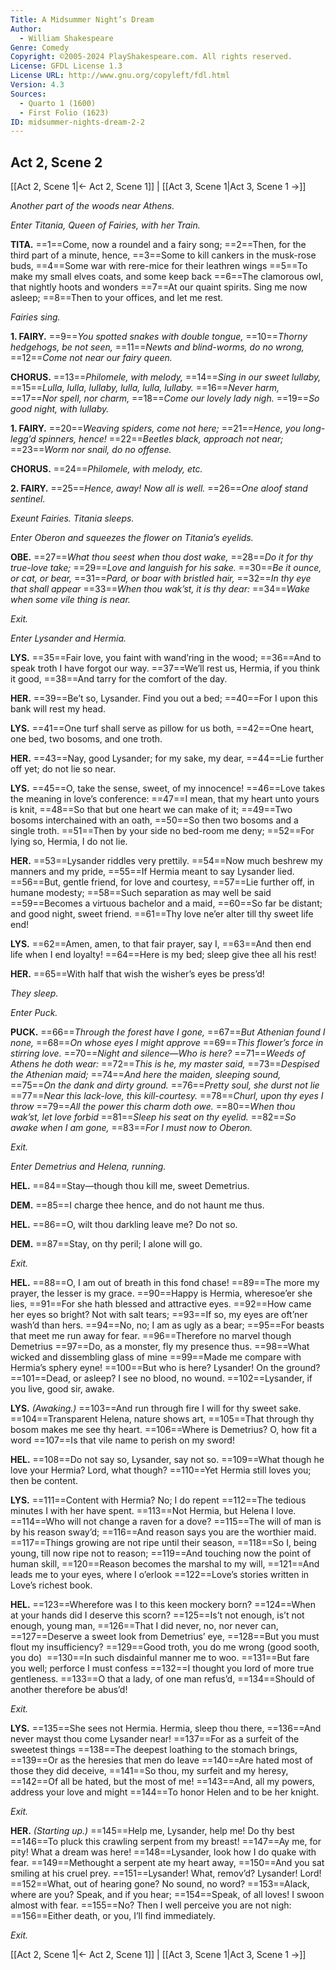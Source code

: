 ```yaml
---
Title: A Midsummer Night’s Dream
Author: 
  - William Shakespeare
Genre: Comedy
Copyright: ©2005-2024 PlayShakespeare.com. All rights reserved.
License: GFDL License 1.3
License URL: http://www.gnu.org/copyleft/fdl.html
Version: 4.3
Sources:
  - Quarto 1 (1600)
  - First Folio (1623)
ID: midsummer-nights-dream-2-2
---
```


## Act 2, Scene 2
[[Act 2, Scene 1|← Act 2, Scene 1]] | [[Act 3, Scene 1|Act 3, Scene 1 →]]

*Another part of the woods near Athens.*

*Enter Titania, Queen of Fairies, with her Train.*

**TITA.**
==1==Come, now a roundel and a fairy song;
==2==Then, for the third part of a minute, hence,
==3==Some to kill cankers in the musk-rose buds,
==4==Some war with rere-mice for their leathren wings
==5==To make my small elves coats, and some keep back
==6==The clamorous owl, that nightly hoots and wonders
==7==At our quaint spirits. Sing me now asleep;
==8==Then to your offices, and let me rest.

*Fairies sing.*

**1. FAIRY.**
==9==*You spotted snakes with double tongue,*
==10==*Thorny hedgehogs, be not seen,*
==11==*Newts and blind-worms, do no wrong,*
==12==*Come not near our fairy queen.*

**CHORUS.**
==13==*Philomele, with melody,*
==14==*Sing in our sweet lullaby,*
==15==*Lulla, lulla, lullaby, lulla, lulla, lullaby.*
==16==*Never harm,*
==17==*Nor spell, nor charm,*
==18==*Come our lovely lady nigh.*
==19==*So good night, with lullaby.*

**1. FAIRY.**
==20==*Weaving spiders, come not here;*
==21==*Hence, you long-legg’d spinners, hence!*
==22==*Beetles black, approach not near;*
==23==*Worm nor snail, do no offense.*

**CHORUS.**
==24==*Philomele, with melody, etc.*

**2. FAIRY.**
==25==*Hence, away! Now all is well.*
==26==*One aloof stand sentinel.*

*Exeunt Fairies. Titania sleeps.*

*Enter Oberon and squeezes the flower on Titania’s eyelids.*

**OBE.**
==27==*What thou seest when thou dost wake,*
==28==*Do it for thy true-love take;*
==29==*Love and languish for his sake.*
==30==*Be it ounce, or cat, or bear,*
==31==*Pard, or boar with bristled hair,*
==32==*In thy eye that shall appear*
==33==*When thou wak’st, it is thy dear:*
==34==*Wake when some vile thing is near.*

*Exit.*

*Enter Lysander and Hermia.*

**LYS.**
==35==Fair love, you faint with wand’ring in the wood;
==36==And to speak troth I have forgot our way.
==37==We’ll rest us, Hermia, if you think it good,
==38==And tarry for the comfort of the day.

**HER.**
==39==Be’t so, Lysander. Find you out a bed;
==40==For I upon this bank will rest my head.

**LYS.**
==41==One turf shall serve as pillow for us both,
==42==One heart, one bed, two bosoms, and one troth.

**HER.**
==43==Nay, good Lysander; for my sake, my dear,
==44==Lie further off yet; do not lie so near.

**LYS.**
==45==O, take the sense, sweet, of my innocence!
==46==Love takes the meaning in love’s conference:
==47==I mean, that my heart unto yours is knit,
==48==So that but one heart we can make of it;
==49==Two bosoms interchained with an oath,
==50==So then two bosoms and a single troth.
==51==Then by your side no bed-room me deny;
==52==For lying so, Hermia, I do not lie.

**HER.**
==53==Lysander riddles very prettily.
==54==Now much beshrew my manners and my pride,
==55==If Hermia meant to say Lysander lied.
==56==But, gentle friend, for love and courtesy,
==57==Lie further off, in humane modesty;
==58==Such separation as may well be said
==59==Becomes a virtuous bachelor and a maid,
==60==So far be distant; and good night, sweet friend.
==61==Thy love ne’er alter till thy sweet life end!

**LYS.**
==62==Amen, amen, to that fair prayer, say I,
==63==And then end life when I end loyalty!
==64==Here is my bed; sleep give thee all his rest!

**HER.**
==65==With half that wish the wisher’s eyes be press’d!

*They sleep.*

*Enter Puck.*

**PUCK.**
==66==*Through the forest have I gone,*
==67==*But Athenian found I none,*
==68==*On whose eyes I might approve*
==69==*This flower’s force in stirring love.*
==70==*Night and silence—Who is here?*
==71==*Weeds of Athens he doth wear:*
==72==*This is he, my master said,*
==73==*Despised the Athenian maid;*
==74==*And here the maiden, sleeping sound,*
==75==*On the dank and dirty ground.*
==76==*Pretty soul, she durst not lie*
==77==*Near this lack-love, this kill-courtesy.*
==78==*Churl, upon thy eyes I throw*
==79==*All the power this charm doth owe.*
==80==*When thou wak’st, let love forbid*
==81==*Sleep his seat on thy eyelid.*
==82==*So awake when I am gone,*
==83==*For I must now to Oberon.*

*Exit.*

*Enter Demetrius and Helena, running.*

**HEL.**
==84==Stay—though thou kill me, sweet Demetrius.

**DEM.**
==85==I charge thee hence, and do not haunt me thus.

**HEL.**
==86==O, wilt thou darkling leave me? Do not so.

**DEM.**
==87==Stay, on thy peril; I alone will go.

*Exit.*

**HEL.**
==88==O, I am out of breath in this fond chase!
==89==The more my prayer, the lesser is my grace.
==90==Happy is Hermia, wheresoe’er she lies,
==91==For she hath blessed and attractive eyes.
==92==How came her eyes so bright? Not with salt tears;
==93==If so, my eyes are oft’ner wash’d than hers.
==94==No, no; I am as ugly as a bear;
==95==For beasts that meet me run away for fear.
==96==Therefore no marvel though Demetrius
==97==Do, as a monster, fly my presence thus.
==98==What wicked and dissembling glass of mine
==99==Made me compare with Hermia’s sphery eyne!
==100==But who is here? Lysander! On the ground?
==101==Dead, or asleep? I see no blood, no wound.
==102==Lysander, if you live, good sir, awake.

**LYS.**
*(Awaking.)*
==103==And run through fire I will for thy sweet sake.
==104==Transparent Helena, nature shows art,
==105==That through thy bosom makes me see thy heart.
==106==Where is Demetrius? O, how fit a word
==107==Is that vile name to perish on my sword!

**HEL.**
==108==Do not say so, Lysander, say not so.
==109==What though he love your Hermia? Lord, what though?
==110==Yet Hermia still loves you; then be content.

**LYS.**
==111==Content with Hermia? No; I do repent
==112==The tedious minutes I with her have spent.
==113==Not Hermia, but Helena I love.
==114==Who will not change a raven for a dove?
==115==The will of man is by his reason sway’d;
==116==And reason says you are the worthier maid.
==117==Things growing are not ripe until their season,
==118==So I, being young, till now ripe not to reason;
==119==And touching now the point of human skill,
==120==Reason becomes the marshal to my will,
==121==And leads me to your eyes, where I o’erlook
==122==Love’s stories written in Love’s richest book.

**HEL.**
==123==Wherefore was I to this keen mockery born?
==124==When at your hands did I deserve this scorn?
==125==Is’t not enough, is’t not enough, young man,
==126==That I did never, no, nor never can,
==127==Deserve a sweet look from Demetrius’ eye,
==128==But you must flout my insufficiency?
==129==Good troth, you do me wrong (good sooth, you do) 
==130==In such disdainful manner me to woo.
==131==But fare you well; perforce I must confess
==132==I thought you lord of more true gentleness.
==133==O that a lady, of one man refus’d,
==134==Should of another therefore be abus’d!

*Exit.*

**LYS.**
==135==She sees not Hermia. Hermia, sleep thou there,
==136==And never mayst thou come Lysander near!
==137==For as a surfeit of the sweetest things
==138==The deepest loathing to the stomach brings,
==139==Or as the heresies that men do leave
==140==Are hated most of those they did deceive,
==141==So thou, my surfeit and my heresy,
==142==Of all be hated, but the most of me!
==143==And, all my powers, address your love and might
==144==To honor Helen and to be her knight.

*Exit.*

**HER.**
*(Starting up.)*
==145==Help me, Lysander, help me! Do thy best
==146==To pluck this crawling serpent from my breast!
==147==Ay me, for pity! What a dream was here!
==148==Lysander, look how I do quake with fear.
==149==Methought a serpent ate my heart away,
==150==And you sat smiling at his cruel prey.
==151==Lysander! What, remov’d? Lysander! Lord!
==152==What, out of hearing gone? No sound, no word?
==153==Alack, where are you? Speak, and if you hear;
==154==Speak, of all loves! I swoon almost with fear.
==155==No? Then I well perceive you are not nigh:
==156==Either death, or you, I’ll find immediately.

*Exit.*

[[Act 2, Scene 1|← Act 2, Scene 1]] | [[Act 3, Scene 1|Act 3, Scene 1 →]]